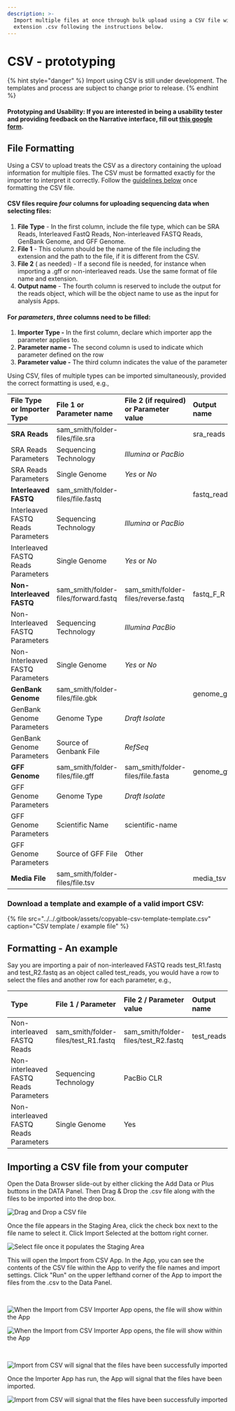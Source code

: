 ```yaml
---
description: >-
  Import multiple files at once through bulk upload using a CSV file with
  extension .csv following the instructions below.
---
```


# CSV - prototyping

{% hint style="danger" %}
Import using CSV is still under development. The templates and process are subject to change prior to release.
{% endhint %}

#### Prototyping and Usability: If you are interested in being a usability tester and providing feedback on the Narrative interface, fill out [this google form](https://docs.google.com/forms/d/e/1FAIpQLSdFJT3vAR0DR8UZir29nhFujCh-B0AXczhw6oylht7r9JVPRQ/viewform). 

## File Formatting

Using a CSV to upload treats the CSV as a directory containing the upload information for multiple files. The CSV must be formatted exactly for the importer to interpret it correctly. Follow the [guidelines below](csv.md#importing-a-csv-file-from-your-computer) once formatting the CSV file. 

#### CSV files require _four_ columns for uploading sequencing data when selecting files: 

1. **File Type** - In the first column, include the file type, which can be SRA Reads, Interleaved FastQ Reads, Non-interleaved FASTQ Reads, GenBank Genome, and GFF Genome. 
2. **File 1** - This column should be the name of the file including the extension and the path to the file, if it is different from the CSV. 
3. **File 2** \( as needed\) - If a second file is needed, for instance when importing a .gff or non-interleaved reads. Use the same format of file name and extension. 
4. **Output name** - The fourth column is reserved to include the output for the reads object, which will be the object name to use as the input for analysis Apps. 

#### For _parameters_, _three_ columns need to be filled:

1. **Importer Type -** In the first column, declare which importer app the parameter applies to.
2. **Parameter name -** The second column is used to indicate which parameter defined on the row
3. **Parameter value -** The third column indicates the value of the parameter

Using CSV, files of multiple types can be imported simultaneously, provided the correct formatting is used, e.g.,

| File Type or Importer Type | File 1 or Parameter name | File 2 \(if required\) or Parameter value | Output name |
| :--- | :--- | :--- | :--- |
| **SRA Reads** | sam\_smith/folder-files/file.sra |  | sra\_reads |
| SRA Reads Parameters | Sequencing Technology | _Illumina_ or _PacBio_ |  |
| SRA Reads Parameters | Single Genome | _Yes_ or _No_ |  |
| **Interleaved FASTQ** | sam\_smith/folder-files/file.fastq |  | fastq\_reads |
| Interleaved FASTQ Reads Parameters | Sequencing Technology | _Illumina_ or _PacBio_ |  |
| Interleaved FASTQ Reads Parameters | Single Genome | _Yes_ or _No_ |  |
| **Non-Interleaved FASTQ** | sam\_smith/folder-files/forward.fastq | sam\_smith/folder-files/reverse.fastq | fastq\_F\_R |
| Non-Interleaved FASTQ Parameters | Sequencing Technology | _Illumina PacBio_ |  |
| Non-Interleaved FASTQ Parameters | Single Genome | _Yes_ or _No_ |  |
| **GenBank Genome** | sam\_smith/folder-files/file.gbk |  | genome\_gbk |
| GenBank Genome Parameters | Genome Type | _Draft Isolate_ |  |
| GenBank Genome Parameters | Source of Genbank File | _RefSeq_ |  |
| **GFF Genome** | sam\_smith/folder-files/file.gff | sam\_smith/folder-files/file.fasta | genome\_gff |
| GFF Genome Parameters | Genome Type | _Draft Isolate_ |  |
| GFF Genome Parameters | Scientific Name | scientific-name |  |
| GFF Genome Parameters | Source of GFF File | Other |  |
| **Media File** | sam\_smith/folder-files/file.tsv |  | media\_tsv |

### Download a template and example of a valid import CSV: 

{% file src="../../.gitbook/assets/copyable-csv-template-template.csv" caption="CSV template / example file" %}

## Formatting - An example

Say you are importing a pair of non-interleaved FASTQ reads test\_R1.fastq and test\_R2.fastq as an object called test\_reads, you would have a row to select the files and another row for each parameter, e.g.,

<table>
  <thead>
    <tr>
      <th style="text-align:left">
        <p>Type</p>
        <p></p>
      </th>
      <th style="text-align:left">File 1 / Parameter</th>
      <th style="text-align:left">File 2 / Parameter value</th>
      <th style="text-align:left">Output name</th>
    </tr>
  </thead>
  <tbody>
    <tr>
      <td style="text-align:left">Non-interleaved FASTQ Reads</td>
      <td style="text-align:left">sam_smith/folder-files/test_R1.fastq</td>
      <td style="text-align:left">sam_smith/folder-files/test_R2.fastq</td>
      <td style="text-align:left">test_reads</td>
    </tr>
    <tr>
      <td style="text-align:left">Non-interleaved FASTQ Reads Parameters</td>
      <td style="text-align:left">Sequencing Technology</td>
      <td style="text-align:left">PacBio CLR</td>
      <td style="text-align:left"></td>
    </tr>
    <tr>
      <td style="text-align:left">Non-interleaved FASTQ Reads Parameters</td>
      <td style="text-align:left">Single Genome</td>
      <td style="text-align:left">Yes</td>
      <td style="text-align:left"></td>
    </tr>
  </tbody>
</table>

## Importing a CSV file from your computer

Open the Data Browser slide-out by either clicking the Add Data or Plus buttons in the DATA Panel. Then Drag & Drop the .csv file along with the files to be imported into the drop box.

![Drag and Drop a CSV file](../../.gitbook/assets/screen-shot-2020-10-20-at-9.43.48-am.png)

Once the file appears in the Staging Area, click the check box next to the file name to select it. Click Import Selected at the bottom right corner.  

![Select file once it populates the Staging Area](../../.gitbook/assets/screen-shot-2020-10-20-at-9.44.20-am.png)

This will open the Import from CSV App. In the App, you can see the contents of the CSV file within the App to verify the file names and import settings. Click "Run" on the upper lefthand corner of the App to import the files from the .csv to the Data Panel. 



​

![When the Import from CSV Importer App opens, the file will show within the App](../../.gitbook/assets/screen-shot-2020-10-20-at-9.44.38-am.png)

![When the Import from CSV Importer App opens, the file will show within the App](../../.gitbook/assets/screen-shot-2020-10-22-at-1.32.37-pm%20%281%29.png)

​

![Import from CSV will signal that the files have been successfully imported](../../.gitbook/assets/screen-shot-2020-10-20-at-9.45.18-am.png)

Once the Importer App has run, the App will signal that the files have been imported. 

![Import from CSV will signal that the files have been successfully imported](../../.gitbook/assets/screen-shot-2020-10-22-at-1.33.12-pm.png)

